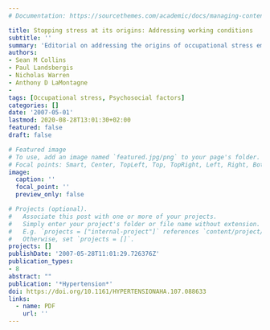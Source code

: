 ```yaml
---
# Documentation: https://sourcethemes.com/academic/docs/managing-content/

title: Stopping stress at its origins: Addressing working conditions
subtitle: ''
summary: 'Editorial on addressing the origins of occupational stress embedded within working conditions.'
authors:
- Sean M Collins
- Paul Landsbergis
- Nicholas Warren
- Anthony D LaMontagne
- 
tags: [Occupational stress, Psychosocial factors]
categories: []
date: '2007-05-01'
lastmod: 2020-08-28T13:01:30+02:00
featured: false
draft: false

# Featured image
# To use, add an image named `featured.jpg/png` to your page's folder.
# Focal points: Smart, Center, TopLeft, Top, TopRight, Left, Right, BottomLeft, Bottom, BottomRight.
image:
  caption: ''
  focal_point: ''
  preview_only: false

# Projects (optional).
#   Associate this post with one or more of your projects.
#   Simply enter your project's folder or file name without extension.
#   E.g. `projects = ["internal-project"]` references `content/project/deep-learning/index.md`.
#   Otherwise, set `projects = []`.
projects: []
publishDate: '2007-05-28T11:01:29.726376Z'
publication_types:
- 8
abstract: ""
publication: '*Hypertension*'
doi: https://doi.org/10.1161/HYPERTENSIONAHA.107.088633
links:
  - name: PDF
    url: ''
---
```

